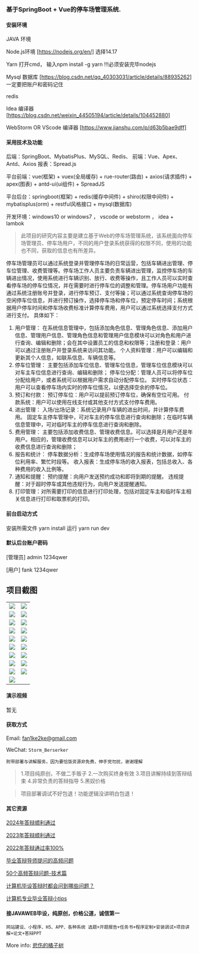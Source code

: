 ### 基于SpringBoot + Vue的停车场管理系统.
 
#### 安装环境

JAVA 环境 

Node.js环境 [https://nodejs.org/en/] 选择14.17

Yarn 打开cmd， 输入npm install -g yarn !!!必须安装完毕nodejs

Mysql 数据库 [https://blog.csdn.net/qq_40303031/article/details/88935262] 一定要把账户和密码记住

redis

Idea 编译器 [https://blog.csdn.net/weixin_44505194/article/details/104452880]

WebStorm OR VScode 编译器 [https://www.jianshu.com/p/d63b5bae9dff]

#### 采用技术及功能

后端：SpringBoot、MybatisPlus、MySQL、Redis、
前端：Vue、Apex、Antd、Axios
报表：Spread.js

平台前端：vue(框架) + vuex(全局缓存) + rue-router(路由) + axios(请求插件) + apex(图表)  + antd-ui(ui组件) + SpreadJS

平台后台：springboot(框架) + redis(缓存中间件) + shiro(权限中间件) + mybatisplus(orm) + restful风格接口 + mysql(数据库)

开发环境：windows10 or windows7 ， vscode or webstorm ， idea + lambok

>此项目的研究内容主要是建立基于Web的停车场管理系统，该系统面向停车场管理员、停车场用户，不同的用户登录系统获得的权限不同，使用的功能也不同，获取的信息也有所差异。

停车场管理员可以通过系统登录并管理停车场的日常运营，包括车辆进出管理、停车位管理、收费管理等。停车场工作人员主要负责车辆进出管理，监控停车场的车辆进出情况，使用系统进行车辆识别、放行、收费等操作，且工作人员可以实时查看停车场的停车位情况，并在需要时进行停车位的调整和管理。停车场用户功能有通过系统注册账号并登录，进行停车预订、支付等操；可以通过系统查询停车场的空闲停车位信息，并进行预订操作，选择停车场和停车位，预定停车时间；系统根据用户停车时间和停车场收费标准计算停车费用，用户可以通过系统选择支付方式进行支付。
具体如下：
1.	用户管理：
在系统信息管理中，包括添加角色信息、管理角色信息、添加用户信息、管理用户信息、管理角色信息和管理用户信息模块可以对角色和用户进行查询、编辑和删除；会在其中设置员工的信息和权限等；注册和登录：用户可以通过注册账户并登录系统来访问其功能。
个人资料管理：用户可以编辑和更新其个人信息，如联系信息、车辆信息等。
2.	停车位管理：
主要包括添加车位信息、管理车位信息，管理车位信息模块可以对车主车位信息进行查询、编辑和删除；
停车位分配：管理人员可以将停车位分配给用户，或者系统可以根据用户需求自动分配停车位。
实时停车位状态：用户可以查看停车场内实时的停车位情况，以便选择空余的停车位。
3.	预订和付款：
预订停车位：用户可以提前预订停车位，确保有空位可用。
付款系统：用户可以使用在线支付或其他支付方式支付停车费用。
4.	进出管理：
入场/出场记录：系统记录用户车辆的进出时间，并计算停车费用。
固定车主停车管理中，可对车主的停车信息进行查询和删除；在临时车辆信息管理中，可对临时车主的停车信息进行查询和删除。
5.	费用管理：
主要包括添加收费信息、管理收费信息。可以选择是月用户还是年用户。相应的，管理收费信息可以对车主的费用进行一个收费，可以对车主的收费信息进行查询和删除；
6.	报告和统计：
停车数据分析：生成停车场使用情况的报告和统计数据，如停车位利用率、繁忙时段等。
收入报表：生成停车场的收入报表，包括总收入、各种费用的收入比例等。
7.	通知和提醒：
预约提醒：向用户发送预约成功和即将到期的提醒。
违规提醒：对于超时停车或其他违规行为，向用户发送提醒通知。
8.	打印管理：对所需要打印的信息进行打印处理，包括对固定车主和临时车主相关信息进行打印和取票机的打印。


#### 前台启动方式
安装所需文件 yarn install 
运行 yarn run dev

#### 默认后台账户密码
[管理员]
admin
1234qwer

[用户]
fank
1234qwer

## 项目截图

|  |  |
|---------------------|---------------------|
|![](https://fank-bucket-oss.oss-cn-beijing.aliyuncs.com/img/1710428797789.jpg) | ![](https://fank-bucket-oss.oss-cn-beijing.aliyuncs.com/img/1710428952843.jpg) |
|![](https://fank-bucket-oss.oss-cn-beijing.aliyuncs.com/img/1710429285008.jpg) | ![](https://fank-bucket-oss.oss-cn-beijing.aliyuncs.com/img/1710428939320.jpg) |
|![](https://fank-bucket-oss.oss-cn-beijing.aliyuncs.com/img/1710429236895.jpg) | ![](https://fank-bucket-oss.oss-cn-beijing.aliyuncs.com/img/1710428922060.jpg) |
|![](https://fank-bucket-oss.oss-cn-beijing.aliyuncs.com/img/1710429202622.jpg) | ![](https://fank-bucket-oss.oss-cn-beijing.aliyuncs.com/img/1710428910448.jpg) |
|![](https://fank-bucket-oss.oss-cn-beijing.aliyuncs.com/img/1710429139032.jpg) | ![](https://fank-bucket-oss.oss-cn-beijing.aliyuncs.com/img/1710428898988.jpg) |
|![](https://fank-bucket-oss.oss-cn-beijing.aliyuncs.com/img/1710429110913.jpg) | ![](https://fank-bucket-oss.oss-cn-beijing.aliyuncs.com/img/1710428874569.jpg) |
|![](https://fank-bucket-oss.oss-cn-beijing.aliyuncs.com/img/1710429081402.jpg) | ![](https://fank-bucket-oss.oss-cn-beijing.aliyuncs.com/img/1710428843986.jpg) |
|![](https://fank-bucket-oss.oss-cn-beijing.aliyuncs.com/img/1710429014212.jpg) | ![](https://fank-bucket-oss.oss-cn-beijing.aliyuncs.com/img/1710428829118.jpg) |
|![](https://fank-bucket-oss.oss-cn-beijing.aliyuncs.com/img/1710429001447.jpg) | ![](https://fank-bucket-oss.oss-cn-beijing.aliyuncs.com/img/1710428812516.jpg) |
|![](https://fank-bucket-oss.oss-cn-beijing.aliyuncs.com/img/1710428974850.jpg) | 


#### 演示视频

暂无

#### 获取方式

Email: fan1ke2ke@gmail.com

WeChat: `Storm_Berserker`

`附带部署与讲解服务，因为要恰饭资源非免费，伸手党勿扰，谢谢理解`

> 1.项目纯原创，不做二手贩子 2.一次购买终身有效 3.项目讲解持续到答辩结束 4.非常负责的答辩指导 5.黑奴价格

> 项目部署调试不好包退！功能逻辑没讲明白包退！

#### 其它资源

[2024年答辩顺利通过](https://berserker287.github.io/2024/06/06/2024%E5%B9%B4%E7%AD%94%E8%BE%A9%E9%A1%BA%E5%88%A9%E9%80%9A%E8%BF%87/)

[2023年答辩顺利通过](https://berserker287.github.io/2023/06/14/2023%E5%B9%B4%E7%AD%94%E8%BE%A9%E9%A1%BA%E5%88%A9%E9%80%9A%E8%BF%87/)

[2022年答辩通过率100%](https://berserker287.github.io/2022/05/25/%E9%A1%B9%E7%9B%AE%E4%BA%A4%E6%98%93%E8%AE%B0%E5%BD%95/)

[毕业答辩导师提问的高频问题](https://berserker287.github.io/2023/06/13/%E6%AF%95%E4%B8%9A%E7%AD%94%E8%BE%A9%E5%AF%BC%E5%B8%88%E6%8F%90%E9%97%AE%E7%9A%84%E9%AB%98%E9%A2%91%E9%97%AE%E9%A2%98/)

[50个高频答辩问题-技术篇](https://berserker287.github.io/2023/06/13/50%E4%B8%AA%E9%AB%98%E9%A2%91%E7%AD%94%E8%BE%A9%E9%97%AE%E9%A2%98-%E6%8A%80%E6%9C%AF%E7%AF%87/)

[计算机毕设答辩时都会问到哪些问题？](https://www.zhihu.com/question/31020988)

[计算机专业毕业答辩小tips](https://zhuanlan.zhihu.com/p/145911029)

#### 接JAVAWEB毕设，纯原创，价格公道，诚信第一

`网站建设、小程序、H5、APP、各种系统 选题+开题报告+任务书+程序定制+安装调试+项目讲解+论文+答辩PPT`

More info: [悲伤的橘子树](https://berserker287.github.io/)
